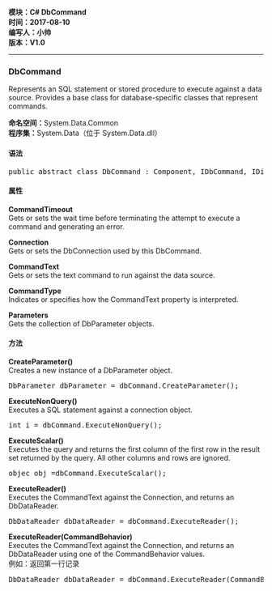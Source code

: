 <!DOCTYPE html>
<html xmlns="http://www.w3.org/1999/xhtml">
<head>
<meta http-equiv="Content-Type" content="text/html; charset=utf-8"/>
    <title>C# 数据库连接模块</title>
</head>
<body>
    <div>
		<strong>
			模块：C# DbCommand<br/>
			时间：2017-08-10<br/>
			编写人：小帅<br/>
			版本：V1.0						
		</strong>
	</div>	
    <hr/>	
	<div>
		<h3>DbCommand</h3>
		<p>Represents an SQL statement or stored procedure to execute against a data source. Provides a base class for database-specific classes that represent commands.</p>
		<p>
			<strong>命名空间：</strong>System.Data.Common<br/>
			<strong>程序集：</strong>System.Data（位于 System.Data.dll）
		</p>
    </div>
	<div>
		<h4>语法</h4>
		<pre>public abstract class DbCommand : Component, IDbCommand, IDisposable</pre> 	
	</div>
    <div>
		<h4>属性</h4>
		<div>
			<p>
				<strong>CommandTimeout</strong><br/>
				Gets or sets the wait time before terminating the attempt to execute a command and generating an error.
			</p>
	    </div>
		<div>
			<p>
				<strong>Connection</strong><br/>
				Gets or sets the DbConnection used by this DbCommand.
			</p>
	    </div>
		<div>
			<p>
				<strong>CommandText</strong><br/>
				Gets or sets the text command to run against the data source.
			</p>
	    </div>
		<div>
			<p>
				<strong>CommandType</strong><br/>
				Indicates or specifies how the CommandText property is interpreted.
			</p>
	    </div>
		<div>
			<p>
				<strong>Parameters</strong><br/>
				Gets the collection of DbParameter objects.
			</p>
	    </div>
    </div>
	<div>
		<h4>方法</h4>
		<div>
			<p>
				<strong>CreateParameter()</strong><br/>
				Creates a new instance of a DbParameter object.
			</p>
			<pre>DbParameter dbParameter = dbCommand.CreateParameter();</pre>
		</div>
		<div>
			<p>
				<strong>ExecuteNonQuery()</strong><br/>
				Executes a SQL statement against a connection object.
			</p>
			<pre>int i = dbCommand.ExecuteNonQuery();</pre>
		</div>
		<div>
			<p>
				<strong>ExecuteScalar()</strong><br/>
				Executes the query and returns the first column of the first row in the result set returned by the query. All other columns and rows are ignored.
			</p>
			<pre>objec obj =dbCommand.ExecuteScalar(); </pre>
		</div>
		<div>
			<p>
				<strong>ExecuteReader()</strong><br/>
				Executes the CommandText against the Connection, and returns an DbDataReader.
			</p>
			<pre>DbDataReader dbDataReader = dbCommand.ExecuteReader();</pre>
		</div>
		<div>
			<p>
				<strong>ExecuteReader(CommandBehavior)</strong><br/>
				Executes the CommandText against the Connection, and returns an DbDataReader using one of the CommandBehavior values.<br/>
				例如：返回第一行记录
			</p>
			<pre>DbDataReader dbDataReader = dbCommand.ExecuteReader(CommandBehavior.SingelRow);</pre>
		</div>
	</div>
